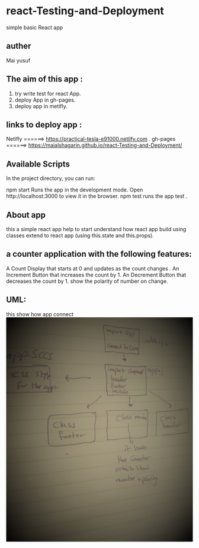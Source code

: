 # react-Testing-and-Deployment
simple basic React app

## auther
Mai yusuf

## The aim of this app :
1. try write test for react App.
2. deploy App in gh-pages.
3. deploy app in metifly.  

## links to deploy app :
Netifly ======> https://practical-tesla-e91000.netlify.com .
gh-pages ======> https://maialshagarin.github.io/react-Testing-and-Deployment/

## Available Scripts
In the project directory, you can run:

npm start Runs the app in the development mode. Open http://localhost:3000 to view it in the browser.
npm test runs the app test .
## About app
this a simple react app help to start understand how react app build using classes extend to react app (using this.state and this.props).

## a counter application with the following features:

A Count Display that starts at 0 and updates as the count changes .
An Increment Button that increases the count by 1.
An Decrement Button that decreases the count by 1.
show the polarity of number on change.

## UML:
this show how app connect
![](component-UI.jpg)